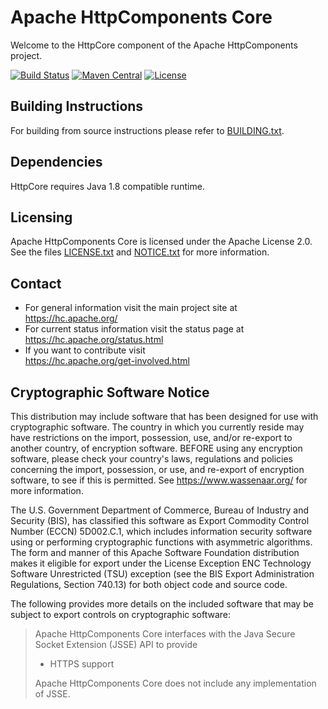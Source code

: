 <!--
    Copyright (C) 2016 Gary Gregory. All rights reserved.

    See the NOTICE.txt file distributed with this work for additional
    information regarding copyright ownership.

    Licensed under the Apache License, Version 2.0 (the "License");
    you may not use this file except in compliance with the License.
    You may obtain a copy of the License at

        http://www.apache.org/licenses/LICENSE-2.0

    Unless required by applicable law or agreed to in writing, software
    distributed under the License is distributed on an "AS IS" BASIS,
    WITHOUT WARRANTIES OR CONDITIONS OF ANY KIND, either express or implied.
    See the License for the specific language governing permissions and
    limitations under the License.
-->
Apache HttpComponents Core
==========================

Welcome to the HttpCore component of the Apache HttpComponents project.

[![Build Status](https://travis-ci.com/apache/httpcomponents-core.svg?branch=master)](https://travis-ci.com/apache/httpcomponents-core)
[![Maven Central](https://maven-badges.herokuapp.com/maven-central/org.apache.httpcomponents.core5/httpcore5/badge.svg)](https://maven-badges.herokuapp.com/maven-central/org.apache.httpcomponents.core5/httpcore5)
[![License](https://img.shields.io/badge/License-Apache%202.0-blue.svg)](https://opensource.org/licenses/Apache-2.0)

Building Instructions
---------------------

For building from source instructions please refer to [BUILDING.txt](./BUILDING.txt).

Dependencies
------------

HttpCore requires Java 1.8 compatible runtime.

Licensing
---------

Apache HttpComponents Core is licensed under the Apache License 2.0.
See the files [LICENSE.txt](./LICENSE.txt) and [NOTICE.txt](./NOTICE.txt) for more information.

Contact
-------

- For general information visit the main project site at  
  https://hc.apache.org/
- For current status information visit the status page at  
  https://hc.apache.org/status.html
- If you want to contribute visit  
  https://hc.apache.org/get-involved.html

Cryptographic Software Notice
-----------------------------

This distribution may include software that has been designed for use
with cryptographic software. The country in which you currently reside
may have restrictions on the import, possession, use, and/or re-export
to another country, of encryption software. BEFORE using any encryption
software, please check your country's laws, regulations and policies
concerning the import, possession, or use, and re-export of encryption
software, to see if this is permitted. See https://www.wassenaar.org/
for more information.

The U.S. Government Department of Commerce, Bureau of Industry and
Security (BIS), has classified this software as Export Commodity
Control Number (ECCN) 5D002.C.1, which includes information security
software using or performing cryptographic functions with asymmetric
algorithms. The form and manner of this Apache Software Foundation
distribution makes it eligible for export under the License Exception
ENC Technology Software Unrestricted (TSU) exception (see the BIS
Export Administration Regulations, Section 740.13) for both object
code and source code.

The following provides more details on the included software that
may be subject to export controls on cryptographic software:

> Apache HttpComponents Core interfaces with the
> Java Secure Socket Extension (JSSE) API to provide
> - HTTPS support
> 
> Apache HttpComponents Core does not include any
> implementation of JSSE.
